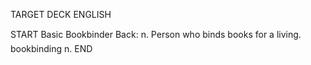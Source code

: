 TARGET DECK
ENGLISH

START
Basic
Bookbinder
Back: n. Person who binds books for a living.  bookbinding n.
END

